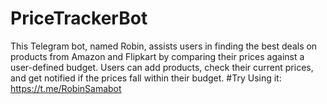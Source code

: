 # PriceTrackerBot
This Telegram bot, named Robin, assists users in finding the best deals on products from Amazon and Flipkart by comparing their prices against a user-defined budget. Users can add products, check their current prices, and get notified if the prices fall within their budget.
#Try Using it: https://t.me/RobinSamabot
